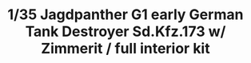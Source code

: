 ---
layout: product
title: "1/35 Jagdpanther G1 early  German Tank Destroyer Sd.Kfz.173  w/ Zimmerit / full interior kit"
price: "8000" 
desc: "Maketa"
img_path: "/assets/img/TAKO2125.jpg"
brand: "N/A"
available: false
special_offer: false
new: false
soon: false
cat: "010000"
subcat: "010200"
subsubcat: "0N/A"
sifra: "TAKO2125"
---